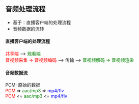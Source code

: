 ## 音频处理流程

- 基于：直播客户端的处理流程
- 音频数据的流转

#### 直播客户端的处理流程
<font color="red">共享端</font> --> <font color="green">观看端</font>   
<font color="red">音视频采集 => 音视频编码</font> --> 传输 --> <font color="green">音视频解码 => 音视频渲染</font>

#### 音频数据流
PCM: 原始的数据   
<font color="red">PCM</font> => <font color="green">aac/mp3</font> => <font color="blue">mp4/flv</font>    
<font color="red">PCM</font> <= <font color="green">aac/mp3</font> <= <font color="blue">mp4/flv</font> 